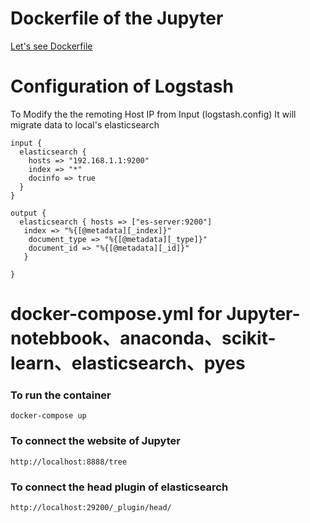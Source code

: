 Dockerfile of the Jupyter
=============================
[Let's see Dockerfile](https://github.com/lucasko-tw/docker-jupyter/blob/master/Dockerfile)


Configuration of Logstash 
=============================
To Modify the the remoting Host IP from Input (logstash.config)
It will migrate data to local's elasticsearch

	input {
	  elasticsearch {
	    hosts => "192.168.1.1:9200"
	 	index => "*" 
	 	docinfo => true
	  }
	}

	output {
	  elasticsearch { hosts => ["es-server:9200"] 
	   index => "%{[@metadata][_index]}"
	    document_type => "%{[@metadata][_type]}"
	    document_id => "%{[@metadata][_id]}"
	   }
	  
	}



docker-compose.yml for Jupyter-notebbook、anaconda、scikit-learn、elasticsearch、pyes
=============================

### To run the container
	docker-compose up

### To connect the website of Jupyter
	http://localhost:8888/tree

### To connect the head plugin of elasticsearch
	http://localhost:29200/_plugin/head/



